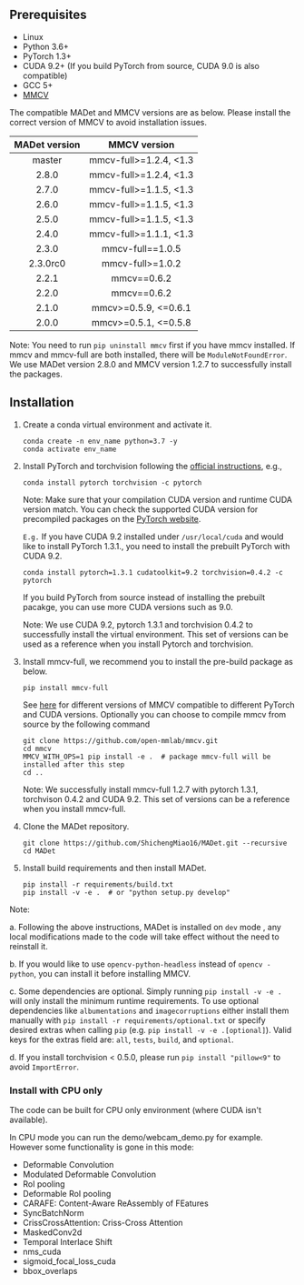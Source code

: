 ## Prerequisites

- Linux
- Python 3.6+
- PyTorch 1.3+
- CUDA 9.2+ (If you build PyTorch from source, CUDA 9.0 is also compatible)
- GCC 5+
- [MMCV](https://mmcv.readthedocs.io/en/latest/#installation)

The compatible MADet and MMCV versions are as below. Please install the correct version of MMCV to avoid installation issues.

|    MADet version    |     MMCV version    |
|:-------------------:|:-------------------:|
| master              | mmcv-full>=1.2.4, <1.3|
| 2.8.0               | mmcv-full>=1.2.4, <1.3|
| 2.7.0               | mmcv-full>=1.1.5, <1.3|
| 2.6.0               | mmcv-full>=1.1.5, <1.3|
| 2.5.0               | mmcv-full>=1.1.5, <1.3|
| 2.4.0               | mmcv-full>=1.1.1, <1.3|
| 2.3.0               | mmcv-full==1.0.5    |
| 2.3.0rc0            | mmcv-full>=1.0.2    |
| 2.2.1               | mmcv==0.6.2         |
| 2.2.0               | mmcv==0.6.2         |
| 2.1.0               | mmcv>=0.5.9, <=0.6.1|
| 2.0.0               | mmcv>=0.5.1, <=0.5.8|

Note: You need to run `pip uninstall mmcv` first if you have mmcv installed.
If mmcv and mmcv-full are both installed, there will be `ModuleNotFoundError`.
We use MADet version 2.8.0 and MMCV version 1.2.7 to successfully install the packages.

## Installation

1. Create a conda virtual environment and activate it.

    ```shell
    conda create -n env_name python=3.7 -y
    conda activate env_name
    ```

2. Install PyTorch and torchvision following the [official instructions](https://pytorch.org/), e.g.,

    ```shell
    conda install pytorch torchvision -c pytorch
    ```

    Note: Make sure that your compilation CUDA version and runtime CUDA version match.
    You can check the supported CUDA version for precompiled packages on the [PyTorch website](https://pytorch.org/).

    `E.g.` If you have CUDA 9.2 installed under `/usr/local/cuda` and would like to install
    PyTorch 1.3.1., you need to install the prebuilt PyTorch with CUDA 9.2.

    ```shell
    conda install pytorch=1.3.1 cudatoolkit=9.2 torchvision=0.4.2 -c pytorch
    ```

    If you build PyTorch from source instead of installing the prebuilt pacakge,
    you can use more CUDA versions such as 9.0.
    
    Note: We use CUDA 9.2, pytorch 1.3.1 and torchvision 0.4.2 to successfully install the virtual environment.
    This set of versions can be used as a reference when you install Pytorch and torchvision.

3. Install mmcv-full, we recommend you to install the pre-build package as below.

    ```shell
    pip install mmcv-full
    ```

    See [here](https://github.com/open-mmlab/mmcv#install-with-pip) for different versions of MMCV compatible to different PyTorch and CUDA versions.
    Optionally you can choose to compile mmcv from source by the following command

    ```shell
    git clone https://github.com/open-mmlab/mmcv.git
    cd mmcv
    MMCV_WITH_OPS=1 pip install -e .  # package mmcv-full will be installed after this step
    cd ..
    ```
   
   Note: We successfully install mmcv-full 1.2.7 with pytorch 1.3.1, torchvison 0.4.2 and CUDA 9.2.
   This set of versions can be a reference when you install mmcv-full.

4. Clone the MADet repository.

    ```shell
    git clone https://github.com/ShichengMiao16/MADet.git --recursive
    cd MADet
    ```

5. Install build requirements and then install MADet.

    ```shell
    pip install -r requirements/build.txt
    pip install -v -e .  # or "python setup.py develop"
    ```

Note:

a. Following the above instructions, MADet is installed on `dev` mode
, any local modifications made to the code will take effect without the need to reinstall it.

b. If you would like to use `opencv-python-headless` instead of `opencv
-python`, you can install it before installing MMCV.

c. Some dependencies are optional. Simply running `pip install -v -e .` will
 only install the minimum runtime requirements. To use optional dependencies 
 like `albumentations` and `imagecorruptions` either install them manually 
 with `pip install -r requirements/optional.txt` or specify desired extras 
 when calling `pip` (e.g. `pip install -v -e .[optional]`). 
 Valid keys for the extras field are: `all`, `tests`, `build`, and `optional`.
 
 d. If you install torchvision < 0.5.0, please run `pip install "pillow<9"` to avoid `ImportError`.

### Install with CPU only

The code can be built for CPU only environment (where CUDA isn't available).

In CPU mode you can run the demo/webcam_demo.py for example.
However some functionality is gone in this mode:

- Deformable Convolution
- Modulated Deformable Convolution
- RoI pooling
- Deformable RoI pooling
- CARAFE: Content-Aware ReAssembly of FEatures
- SyncBatchNorm
- CrissCrossAttention: Criss-Cross Attention
- MaskedConv2d
- Temporal Interlace Shift
- nms_cuda
- sigmoid_focal_loss_cuda
- bbox_overlaps
